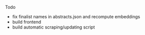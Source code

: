 Todo

- fix finalist names in abstracts.json and recompute embeddings
- build frontend
- build automatic scraping/updating script

